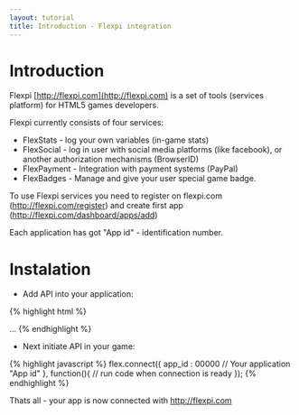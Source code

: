 ```yaml
---
layout: tutorial
title: Introduction - Flexpi integration
---
```


# Introduction

Flexpi [http://flexpi.com](http://flexpi.com) is a set of tools (services platform) for HTML5 games developers.

Flexpi currently consists of four services:

* FlexStats - log your own variables (in-game stats)
* FlexSocial - log in user with social media platforms (like facebook), or another authorization mechanisms (BrowserID)
* FlexPayment - Integration with payment systems (PayPal)
* FlexBadges - Manage and give your user special game badge. 

To use Flexpi services you need to register on flexpi.com (http://flexpi.com/register) and create first app (http://flexpi.com/dashboard/apps/add)

Each application has got "App id" - identification number.

# Instalation

* Add API into your application:

{% highlight html %}
<!doctype html>
<head>
  <meta charset="utf-8">
...
  <script src="http://flexpi.com/api/beta/flexpi.min.js"></script>
{% endhighlight %}

* Next initiate API in your game:

{% highlight javascript %}
	flex.connect({
        app_id : 00000 // Your application "App id"
    }, function(){
        // run code when connection is ready
    });
{% endhighlight %}

Thats all - your app is now connected with http://flexpi.com